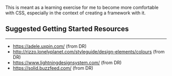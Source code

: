 This is meant as a learning exercise for me to become more comfortable with CSS, especially in the context of creating a framework with it.

## Suggested Getting Started Resources
-----
- https://adele.uxpin.com/ (from DR)
- http://rizzo.lonelyplanet.com/styleguide/design-elements/colours (from DR)
- https://www.lightningdesignsystem.com/ (from DR)
- https://solid.buzzfeed.com/ (from DR)